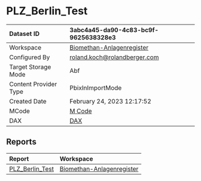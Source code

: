 



# PLZ_Berlin_Test

|Dataset ID|3abc4a45-da90-4c83-bc9f-9625638328e3|
| :--- | :--- |
|Workspace|[Biomethan-Anlagenregister](../Workspaces/Biomethan-Anlagenregister.md)|
|Configured By|roland.koch@rolandberger.com|
|Target Storage Mode|Abf|
|Content Provider Type|PbixInImportMode|
|Created Date|February 24, 2023 12:17:52|
|MCode|[M Code](./PLZ_Berlin_Test/mcode.md)|
|DAX|[DAX](./PLZ_Berlin_Test/dax.md)|

## Reports

|Report|Workspace|
| :--- | :--- |
|[PLZ_Berlin_Test](../Reports/PLZ_Berlin_Test.md)|[Biomethan-Anlagenregister](../Workspaces/Biomethan-Anlagenregister.md)|
